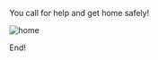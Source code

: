 You call for help and get home safely!

![home](https://imagesvc.meredithcorp.io/v3/mm/image?url=https%3A%2F%2Fstatic.onecms.io%2Fwp-content%2Fuploads%2Fsites%2F37%2F2016%2F02%2F15230656%2Fwhite-modern-house-curved-patio-archway-c0a4a3b3.jpg&q=85)

End!